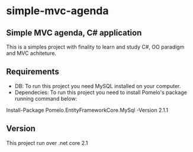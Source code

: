 # simple-mvc-agenda

## Simple MVC agenda, C# application
This is a simples project with finality to learn and study C#, OO paradigm and MVC achiteture.

## Requirements
- DB: To run this project you need MySQL installed on your computer.
- Dependecies: To run this project you need to install Pomelo's package running command below:

Install-Package Pomelo.EntityFrameworkCore.MySql -Version 2.1.1

## Version
This project run over .net core 2.1
